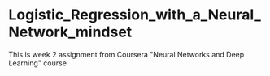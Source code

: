 # Logistic_Regression_with_a_Neural_Network_mindset

This is week 2 assignment from Coursera "Neural Networks and Deep Learning" course
